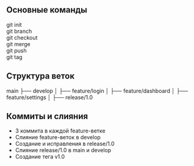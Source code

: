 ﻿## Основные команды
git init  
git branch  
git checkout  
git merge  
git push  
git tag 

## Структура веток
main
 ├── develop
 │   ├── feature/login
 │   ├── feature/dashboard
 │   ├── feature/settings
 │
 ├── release/1.0

## Коммиты и слияния
- 3 коммита в каждой feature-ветке
- Слияние feature-веток в develop
- Создание и исправления в release/1.0
- Слияние release/1.0 в main и develop
- Создание тега v1.0
